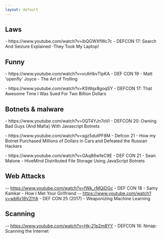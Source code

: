 ```yaml
---
layout: default
---
```


## Laws 
<p> - https://www.youtube.com/watch?v=ibQGWXfWc7c -  DEFCON 17: Search And Seizure Explained -They Took My Laptop!</p>

## Funny
<p> - https://www.youtube.com/watch?v=vcAHbvTlpKA - DEF CON 19 - Matt 'openfly' Joyce - The Art of Trolling</p>
<p> - https://www.youtube.com/watch?v=KSWqx8goqSY - DEFCON 17: That Awesome Time I Was Sued For Two Billion Dollars</p>


## Botnets & malware
<p> -  https://www.youtube.com/watch?v=0QT4YJn7oVI - DEFCON 20: Owning Bad Guys {And Mafia} With Javascript Botnets </p>
<p> - https://www.youtube.com/watch?v=sgz5dutPF8M - Defcon 21 - How my Botnet Purchased Millions of Dollars in Cars and Defeated the Russian Hackers</p>
<p> - https://www.youtube.com/watch?v=GAq86wfeC9E - DEF CON 21 - Sean Malone - HiveMind Distributed File Storage Using JavaScript Botnets </p>

## Web Attacks
-- https://www.youtube.com/watch?v=fWk_rMQiDGc - DEF CON 18 - Samy Kamkar - How I Met Your Girlfriend
-- https://www.youtube.com/watch?v=wbRx18VZlYA - DEF CON 25 (2017) - Weaponizing Machine Learning

## Scanning
-- https://www.youtube.com/watch?v=Hk-21p2m8YY - DEFCON 16: Nmap: Scanning the Internet
